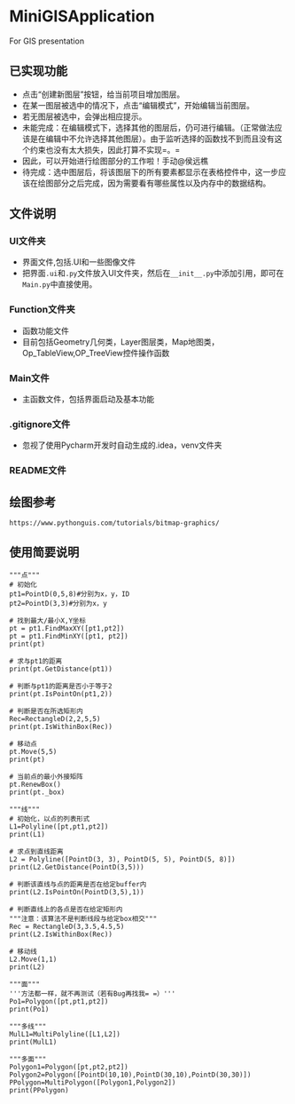 # MiniGISApplication
For GIS presentation

已实现功能
----
* 点击“创建新图层”按钮，给当前项目增加图层。
* 在某一图层被选中的情况下，点击“编辑模式”，开始编辑当前图层。
* 若无图层被选中，会弹出相应提示。
* 未能完成：在编辑模式下，选择其他的图层后，仍可进行编辑。（正常做法应该是在编辑中不允许选择其他图层）。由于监听选择的函数找不到而且没有这个约束也没有太大损失，因此打算不实现=。=
* 因此，可以开始进行绘图部分的工作啦！手动@侯远樵
* 待完成：选中图层后，将该图层下的所有要素都显示在表格控件中，这一步应该在绘图部分之后完成，因为需要看有哪些属性以及内存中的数据结构。

文件说明
----
### UI文件夹
* 界面文件,包括.UI和一些图像文件
* 把界面`.ui`和`.py`文件放入UI文件夹，然后在`__init__.py`中添加引用，即可在`Main.py`中直接使用。
### Function文件夹
* 函数功能文件
* 目前包括Geometry几何类，Layer图层类，Map地图类，Op_TableView,OP_TreeView控件操作函数
### Main文件
* 主函数文件，包括界面启动及基本功能
### .gitignore文件
* 忽视了使用Pycharm开发时自动生成的.idea，venv文件夹
### README文件

绘图参考
----
    https://www.pythonguis.com/tutorials/bitmap-graphics/

使用简要说明
----
    """点"""
    # 初始化
    pt1=PointD(0,5,8)#分别为x，y，ID
    pt2=PointD(3,3)#分别为x，y

    # 找到最大/最小X,Y坐标
    pt = pt1.FindMaxXY([pt1,pt2])
    pt = pt1.FindMinXY([pt1, pt2])
    print(pt)

    # 求与pt1的距离
    print(pt.GetDistance(pt1))

    # 判断与pt1的距离是否小于等于2
    print(pt.IsPointOn(pt1,2))

    # 判断是否在所选矩形内
    Rec=RectangleD(2,2,5,5)
    print(pt.IsWithinBox(Rec))

    # 移动点
    pt.Move(5,5)
    print(pt)

    # 当前点的最小外接矩阵
    pt.RenewBox()
    print(pt._box)

    """线"""
    # 初始化，以点的列表形式
    L1=Polyline([pt,pt1,pt2])
    print(L1)

    # 求点到直线距离
    L2 = Polyline([PointD(3, 3), PointD(5, 5), PointD(5, 8)])
    print(L2.GetDistance(PointD(3,5)))

    # 判断该直线与点的距离是否在给定buffer内
    print(L2.IsPointOn(PointD(3,5),1))

    # 判断直线上的各点是否在给定矩形内
    """注意：该算法不是判断线段与给定box相交"""
    Rec = RectangleD(3,3.5,4.5,5)
    print(L2.IsWithinBox(Rec))

    # 移动线
    L2.Move(1,1)
    print(L2)

    """面"""
    '''方法都一样，就不再测试（若有Bug再找我= =）'''
    Po1=Polygon([pt,pt1,pt2])
    print(Po1)

    """多线"""
    MulL1=MultiPolyline([L1,L2])
    print(MulL1)

    """多面"""
    Polygon1=Polygon([pt,pt2,pt2])
    Polygon2=Polygon([PointD(10,10),PointD(30,10),PointD(30,30)])
    PPolygon=MultiPolygon([Polygon1,Polygon2])
    print(PPolygon)
